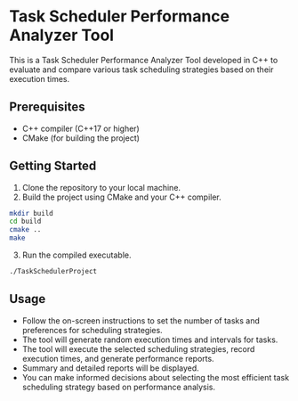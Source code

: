 
# Task Scheduler Performance Analyzer Tool

This is a Task Scheduler Performance Analyzer Tool developed in C++ to evaluate and compare various task scheduling strategies based on their execution times.

## Prerequisites

- C++ compiler (C++17 or higher)
- CMake (for building the project)

## Getting Started

1. Clone the repository to your local machine.
2. Build the project using CMake and your C++ compiler.

```bash
mkdir build
cd build
cmake ..
make
```

3. Run the compiled executable.

```bash
./TaskSchedulerProject
```

## Usage

- Follow the on-screen instructions to set the number of tasks and preferences for scheduling strategies.
- The tool will generate random execution times and intervals for tasks.
- The tool will execute the selected scheduling strategies, record execution times, and generate performance reports.
- Summary and detailed reports will be displayed.
- You can make informed decisions about selecting the most efficient task scheduling strategy based on performance analysis.

